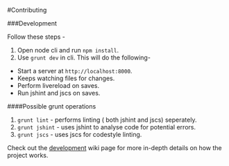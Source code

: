 #Contributing

###Development

Follow these steps -

1. Open node cli and run `npm install`.
2. Use `grunt dev` in cli. This will do the following-
  - Start a server at `http://localhost:8000`.
  - Keeps watching files for changes.
  - Perform livereload on saves.
  - Run jshint and jscs on saves.

####Possible grunt operations

1. `grunt lint` - performs linting ( both jshint and jscs) seperately.
2. `grunt jshint` - uses jshint to analyse code for potential errors.
3. `grunt jscs` - uses jscs for codestyle linting.


Check out the [development](https://github.com/PaliwalSparsh/Discovery-Cat/wiki/Development) wiki page for more in-depth details on how the project works.
